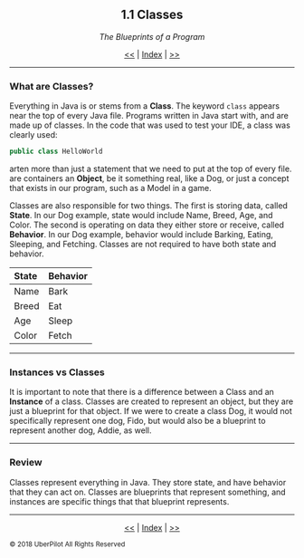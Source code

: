 <!-- Header -->
<h2 align='center'>1.1 Classes</h2>
<p align='center'><em>The Blueprints of a Program</em></p>
<p align='center'><a href='./index.md'><<</a> | <a href='../readme.md'>Index</a> | <a href='./methods.md'>>></a>

---

<!-- Content -->

### What are Classes?

Everything in Java is or stems from a **Class**. The keyword `class` appears near the top of every Java file. Programs written in Java start with, and are made up of classes. In the code that was used to test your IDE, a class was clearly used:

```java
public class HelloWorld
```
 arten more than just a statement that we need to put at the top of every file. are containers an **Object**, be it something real, like a Dog, or just a concept that exists in our program, such as a Model in a game.

Classes are also responsible for two things. The first is storing data, called **State**. In our Dog example, state would include Name, Breed, Age, and Color. The second is operating on data they either store or receive, called **Behavior**. In our Dog example, behavior would include Barking, Eating, Sleeping, and Fetching. Classes are not required to have both state and behavior.

| State | Behavior |
|:------|:---------|
| Name  | Bark     |
| Breed | Eat      |
| Age   | Sleep    |
| Color | Fetch    |

---

### Instances vs Classes

It is important to note that there is a difference between a Class and an **Instance** of a class. Classes are created to represent an object, but they are just a blueprint for that object. If we were to create a class Dog, it would not specifically represent one dog, Fido, but would also be a blueprint to represent another dog, Addie, as well.

---

### Review

Classes represent everything in Java. They store state, and have behavior that they can act on. Classes are blueprints that represent something, and instances are specific things that that blueprint represents.

<!-- Footer -->

---

<p align='center'><a href='./index.md'><<</a> | <a href='../readme.md'>Index</a> | <a href='./methods.md'>>></a>

<sub>© 2018 UberPilot All Rights Reserved</sub>